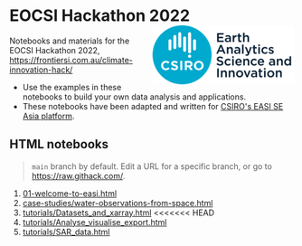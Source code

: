 # EOCSI Hackathon 2022 <img align="right" src="../resources/csiro_easi_logo.png">

Notebooks and materials for the EOCSI Hackathon 2022, https://frontiersi.com.au/climate-innovation-hack/

- Use the examples in these notebooks to build your own data analysis and applications.
- These notebooks have been adapted and written for [CSIRO's EASI SE Asia
platform](https://research.csiro.au/cceo/building-new-earth-observation-capabilities-in-the-south-east-asian-region/).

<!--
<figure align="right">
    <img src="../resources/lake-tempe-landsat-rgb.png">
    <figcaption><i>Lake Tempe, Indonesia. Landsat-8 (2020-03-13) RGB</i></figcaption>
</figure>
-->

## HTML notebooks

> `main` branch by default. Edit a URL for a specific branch, or go to https://raw.githack.com/.

1. [01-welcome-to-easi.html](https://raw.githack.com/csiro-easi/eocsi-hackathon-2022/main/html/01-welcome-to-easi.html)
1. [case-studies/water-observations-from-space.html](https://raw.githack.com/csiro-easi/eocsi-hackathon-2022/main/html/case-studies/water-observations-from-space.html)
1. [tutorials/Datasets_and_xarray.html](https://raw.githack.com/csiro-easi/eocsi-hackathon-2022/main/html/tutorials/Datasets_and_xarray.html)
<<<<<<< HEAD
1. [tutorials/Analyse_visualise_export.html](https://raw.githack.com/csiro-easi/eocsi-hackathon-2022/main/html/tutorials/Analyse_visualise_export.html)
1. [tutorials/SAR_data.html](https://raw.githack.com/csiro-easi/eocsi-hackathon-2022/main/html/tutorials/SAR_data.html)